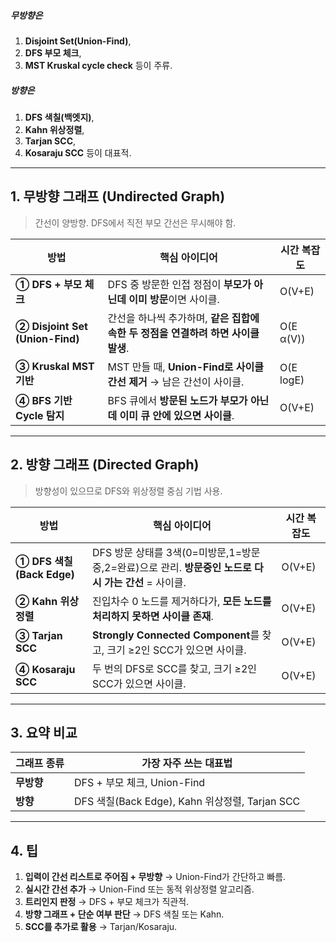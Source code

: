 ##### 무방향은 
1. **Disjoint Set(Union-Find)**,
2. **DFS 부모 체크**,
3. **MST Kruskal cycle check** 등이 주류.
##### 방향은
1. **DFS 색칠(백엣지)**,
2. **Kahn 위상정렬**,
3. **Tarjan SCC**,
4. **Kosaraju SCC** 등이 대표적.

---

## 1. 무방향 그래프 (Undirected Graph)

> 간선이 양방향. DFS에서 직전 부모 간선은 무시해야 함.

| 방법                            | 핵심 아이디어                                                                     | 시간 복잡도 |
| ------------------------------- | --------------------------------------------------------------------------------- | ----------- |
| **① DFS + 부모 체크**           | DFS 중 방문한 인접 정점이 **부모가 아닌데 이미 방문**이면 사이클.                 | O(V+E)      |
| **② Disjoint Set (Union-Find)** | 간선을 하나씩 추가하며, **같은 집합에 속한 두 정점을 연결하려 하면 사이클 발생**. | O(E α(V))   |
| **③ Kruskal MST 기반**          | MST 만들 때, **Union-Find로 사이클 간선 제거** → 남은 간선이 사이클.              | O(E logE)   |
| **④ BFS 기반 Cycle 탐지**       | BFS 큐에서 **방문된 노드가 부모가 아닌데 이미 큐 안에 있으면 사이클**.            | O(V+E)      |

---

## 2. 방향 그래프 (Directed Graph)

> 방향성이 있으므로 DFS와 위상정렬 중심 기법 사용.

| 방법                             | 핵심 아이디어                                                                                        | 시간 복잡도 |
| -------------------------------- | ---------------------------------------------------------------------------------------------------- | ----------- |
| **① DFS 색칠(Back Edge)**        | DFS 방문 상태를 3색(0=미방문,1=방문중,2=완료)으로 관리. **방문중인 노드로 다시 가는 간선** = 사이클. | O(V+E)      |
| **② Kahn 위상정렬**              | 진입차수 0 노드를 제거하다가, **모든 노드를 처리하지 못하면 사이클 존재**.                           | O(V+E)      |
| **③ Tarjan SCC**                 | **Strongly Connected Component**를 찾고, 크기 ≥2인 SCC가 있으면 사이클.                              | O(V+E)      |
| **④ Kosaraju SCC**               | 두 번의 DFS로 SCC를 찾고, 크기 ≥2인 SCC가 있으면 사이클.                                             | O(V+E)      |

---

## 3. 요약 비교

| 그래프 종류 | 가장 자주 쓰는 대표법                          |
| ----------- | ---------------------------------------------- |
| **무방향**  | DFS + 부모 체크, Union-Find                    |
| **방향**    | DFS 색칠(Back Edge), Kahn 위상정렬, Tarjan SCC |

---

## 4. 팁

1. **입력이 간선 리스트로 주어짐 + 무방향** → Union-Find가 간단하고 빠름.
2. **실시간 간선 추가** → Union-Find 또는 동적 위상정렬 알고리즘.
3. **트리인지 판정** → DFS + 부모 체크가 직관적.
4. **방향 그래프 + 단순 여부 판단** → DFS 색칠 또는 Kahn.
5. **SCC를 추가로 활용** → Tarjan/Kosaraju.